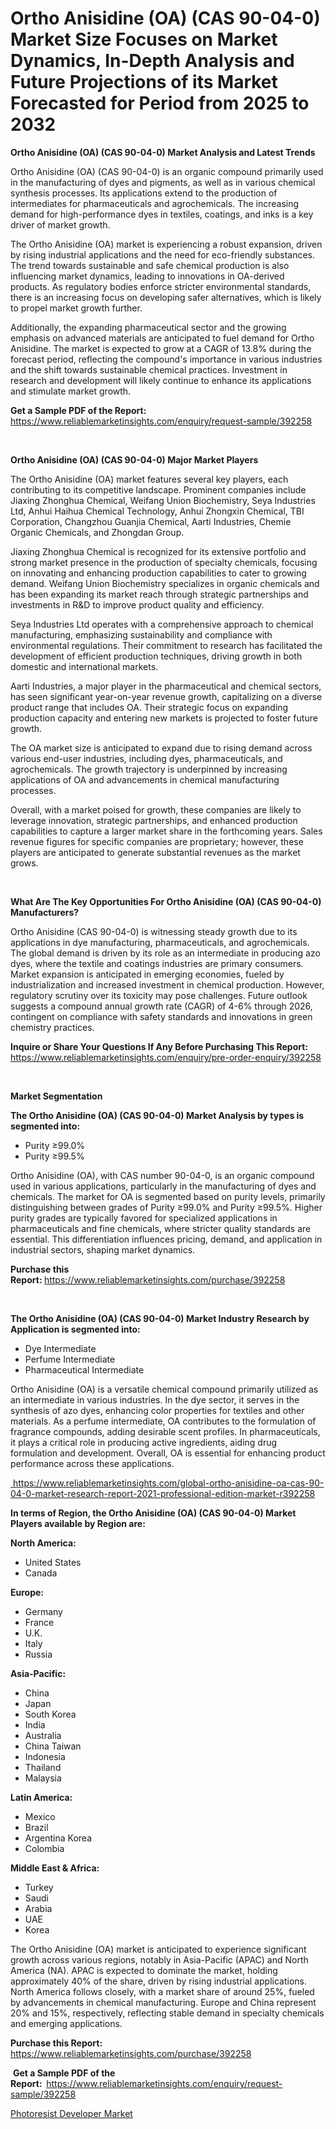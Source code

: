 <p><h1>Ortho Anisidine (OA) (CAS 90-04-0) Market Size Focuses on Market Dynamics, In-Depth Analysis and Future Projections of its Market Forecasted for Period from 2025 to 2032</h1></p><p><strong>Ortho Anisidine (OA) (CAS 90-04-0) Market Analysis and Latest Trends</strong></p>
<p><p>Ortho Anisidine (OA) (CAS 90-04-0) is an organic compound primarily used in the manufacturing of dyes and pigments, as well as in various chemical synthesis processes. Its applications extend to the production of intermediates for pharmaceuticals and agrochemicals. The increasing demand for high-performance dyes in textiles, coatings, and inks is a key driver of market growth.</p><p>The Ortho Anisidine (OA) market is experiencing a robust expansion, driven by rising industrial applications and the need for eco-friendly substances. The trend towards sustainable and safe chemical production is also influencing market dynamics, leading to innovations in OA-derived products. As regulatory bodies enforce stricter environmental standards, there is an increasing focus on developing safer alternatives, which is likely to propel market growth further.</p><p>Additionally, the expanding pharmaceutical sector and the growing emphasis on advanced materials are anticipated to fuel demand for Ortho Anisidine. The market is expected to grow at a CAGR of 13.8% during the forecast period, reflecting the compound's importance in various industries and the shift towards sustainable chemical practices. Investment in research and development will likely continue to enhance its applications and stimulate market growth.</p></p>
<p><strong>Get a Sample PDF of the Report:&nbsp;</strong> <a href="https://www.reliablemarketinsights.com/enquiry/request-sample/392258?utm_campaign=3065&utm_medium=2&utm_source=Github&utm_content=ia&utm_term=29032025&utm_id=ortho-anisidine-oa-cas-90-04-0">https://www.reliablemarketinsights.com/enquiry/request-sample/392258</a></p>
<p>&nbsp;</p>
<p><strong>Ortho Anisidine (OA) (CAS 90-04-0) Major Market Players</strong></p>
<p><p>The Ortho Anisidine (OA) market features several key players, each contributing to its competitive landscape. Prominent companies include Jiaxing Zhonghua Chemical, Weifang Union Biochemistry, Seya Industries Ltd, Anhui Haihua Chemical Technology, Anhui Zhongxin Chemical, TBI Corporation, Changzhou Guanjia Chemical, Aarti Industries, Chemie Organic Chemicals, and Zhongdan Group.</p><p>Jiaxing Zhonghua Chemical is recognized for its extensive portfolio and strong market presence in the production of specialty chemicals, focusing on innovating and enhancing production capabilities to cater to growing demand. Weifang Union Biochemistry specializes in organic chemicals and has been expanding its market reach through strategic partnerships and investments in R&D to improve product quality and efficiency.</p><p>Seya Industries Ltd operates with a comprehensive approach to chemical manufacturing, emphasizing sustainability and compliance with environmental regulations. Their commitment to research has facilitated the development of efficient production techniques, driving growth in both domestic and international markets.</p><p>Aarti Industries, a major player in the pharmaceutical and chemical sectors, has seen significant year-on-year revenue growth, capitalizing on a diverse product range that includes OA. Their strategic focus on expanding production capacity and entering new markets is projected to foster future growth.</p><p>The OA market size is anticipated to expand due to rising demand across various end-user industries, including dyes, pharmaceuticals, and agrochemicals. The growth trajectory is underpinned by increasing applications of OA and advancements in chemical manufacturing processes.</p><p>Overall, with a market poised for growth, these companies are likely to leverage innovation, strategic partnerships, and enhanced production capabilities to capture a larger market share in the forthcoming years. Sales revenue figures for specific companies are proprietary; however, these players are anticipated to generate substantial revenues as the market grows.</p></p>
<p>&nbsp;</p>
<p><strong>What Are The Key Opportunities For Ortho Anisidine (OA) (CAS 90-04-0) Manufacturers?</strong></p>
<p><p>Ortho Anisidine (CAS 90-04-0) is witnessing steady growth due to its applications in dye manufacturing, pharmaceuticals, and agrochemicals. The global demand is driven by its role as an intermediate in producing azo dyes, where the textile and coatings industries are primary consumers. Market expansion is anticipated in emerging economies, fueled by industrialization and increased investment in chemical production. However, regulatory scrutiny over its toxicity may pose challenges. Future outlook suggests a compound annual growth rate (CAGR) of 4-6% through 2026, contingent on compliance with safety standards and innovations in green chemistry practices.</p></p>
<p><strong>Inquire or Share Your Questions If Any Before Purchasing This Report:</strong> <a href="https://www.reliablemarketinsights.com/enquiry/pre-order-enquiry/392258?utm_campaign=3065&utm_medium=2&utm_source=Github&utm_content=ia&utm_term=29032025&utm_id=ortho-anisidine-oa-cas-90-04-0">https://www.reliablemarketinsights.com/enquiry/pre-order-enquiry/392258</a></p>
<p>&nbsp;</p>
<p><strong>Market Segmentation</strong></p>
<p><strong>The Ortho Anisidine (OA) (CAS 90-04-0) Market Analysis by types is segmented into:</strong></p>
<p><ul><li>Purity ≥99.0%</li><li>Purity ≥99.5%</li></ul></p>
<p><p>Ortho Anisidine (OA), with CAS number 90-04-0, is an organic compound used in various applications, particularly in the manufacturing of dyes and chemicals. The market for OA is segmented based on purity levels, primarily distinguishing between grades of Purity ≥99.0% and Purity ≥99.5%. Higher purity grades are typically favored for specialized applications in pharmaceuticals and fine chemicals, where stricter quality standards are essential. This differentiation influences pricing, demand, and application in industrial sectors, shaping market dynamics.</p></p>
<p><strong>Purchase this Report:&nbsp;</strong><a href="https://www.reliablemarketinsights.com/purchase/392258?utm_campaign=3065&utm_medium=2&utm_source=Github&utm_content=ia&utm_term=29032025&utm_id=ortho-anisidine-oa-cas-90-04-0">https://www.reliablemarketinsights.com/purchase/392258</a></p>
<p>&nbsp;</p>
<p><strong>The Ortho Anisidine (OA) (CAS 90-04-0) Market Industry Research by Application is segmented into:</strong></p>
<p><ul><li>Dye Intermediate</li><li>Perfume Intermediate</li><li>Pharmaceutical Intermediate</li></ul></p>
<p><p>Ortho Anisidine (OA) is a versatile chemical compound primarily utilized as an intermediate in various industries. In the dye sector, it serves in the synthesis of azo dyes, enhancing color properties for textiles and other materials. As a perfume intermediate, OA contributes to the formulation of fragrance compounds, adding desirable scent profiles. In pharmaceuticals, it plays a critical role in producing active ingredients, aiding drug formulation and development. Overall, OA is essential for enhancing product performance across these applications.</p></p>
<p><a href="https://www.reliablemarketinsights.com/global-ortho-anisidine-oa-cas-90-04-0-market-research-report-2021-professional-edition-market-r392258?utm_campaign=3065&utm_medium=2&utm_source=Github&utm_content=ia&utm_term=29032025&utm_id=ortho-anisidine-oa-cas-90-04-0">&nbsp;https://www.reliablemarketinsights.com/global-ortho-anisidine-oa-cas-90-04-0-market-research-report-2021-professional-edition-market-r392258</a></p>
<p><strong>In terms of Region, the Ortho Anisidine (OA) (CAS 90-04-0) Market Players available by Region are:</strong></p>
<p>
    <p> <strong> North America: </strong>
        <ul>
            <li>United States</li>
            <li>Canada</li>
        </ul>
        </p> 
    <p> <strong> Europe: </strong>
        <ul>
            <li>Germany</li>
            <li>France</li>
            <li>U.K.</li>
            <li>Italy</li>
            <li>Russia</li>
        </ul>
        </p> 
    <p> <strong> Asia-Pacific: </strong>
        <ul>
            <li>China</li>
            <li>Japan</li>
            <li>South Korea</li>
            <li>India</li>
            <li>Australia</li>
            <li>China Taiwan</li>
            <li>Indonesia</li>
            <li>Thailand</li>
            <li>Malaysia</li>
        </ul>
        </p> 
    <p> <strong> Latin America: </strong>
        <ul>
            <li>Mexico</li>
            <li>Brazil</li>
            <li>Argentina Korea</li>
            <li>Colombia</li>
        </ul>
        </p> 
    <p> <strong> Middle East & Africa: </strong>
        <ul>
            <li>Turkey</li>
            <li>Saudi</li>
            <li>Arabia</li>
            <li>UAE</li>
            <li>Korea</li>
        </ul>
    </p>
    </p>
<p><p>The Ortho Anisidine (OA) market is anticipated to experience significant growth across various regions, notably in Asia-Pacific (APAC) and North America (NA). APAC is expected to dominate the market, holding approximately 40% of the share, driven by rising industrial applications. North America follows closely, with a market share of around 25%, fueled by advancements in chemical manufacturing. Europe and China represent 20% and 15%, respectively, reflecting stable demand in specialty chemicals and emerging applications.</p></p>
<p><strong>Purchase this Report: </strong><a href="https://www.reliablemarketinsights.com/purchase/392258?utm_campaign=3065&utm_medium=2&utm_source=Github&utm_content=ia&utm_term=29032025&utm_id=ortho-anisidine-oa-cas-90-04-0">https://www.reliablemarketinsights.com/purchase/392258</a></p>
<p>&nbsp;<strong>Get a Sample PDF of the Report:&nbsp;&nbsp;</strong><a href="https://www.reliablemarketinsights.com/enquiry/request-sample/392258?utm_campaign=3065&utm_medium=2&utm_source=Github&utm_content=ia&utm_term=29032025&utm_id=ortho-anisidine-oa-cas-90-04-0">https://www.reliablemarketinsights.com/enquiry/request-sample/392258</a></p>
<p><strong></strong></p>
<p><p><a href="https://github.com/akermigarib/Market-Research-Report-List-1/blob/main/photoresist-developer-market.md?utm_campaign=3065&utm_medium=2&utm_source=Github&utm_content=ia&utm_term=29032025&utm_id=ortho-anisidine-oa-cas-90-04-0">Photoresist Developer Market</a></p></p>